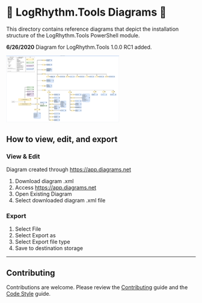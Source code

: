 <!-- markdownlint-disable MD026 -->
# :hammer: LogRhythm.Tools Diagrams :hammer: 

This directory contains reference diagrams that depict the installation structure of the LogRhythm.Tools PowerShell module.

**6/26/2020**
Diagram for LogRhythm.Tools 1.0.0 RC1 added.

<img src="https://raw.githubusercontent.com/LogRhythm-Tools/LogRhythm.Tools/Documentation/docs/diagrams/LR.Tools_1.0.0RC1.png" width="300" />

## How to view, edit, and export

### View & Edit
Diagram created through https://app.diagrams.net
1. Download diagram .xml
2. Access https://app.diagrams.net
3. Open Existing Diagram
4. Select downloaded diagram .xml file

### Export

1. Select File
2. Select Export as
3. Select Export file type
4. Save to destination storage


---------

## Contributing

Contributions are welcome. Please review the [Contributing](CONTRIBUTING.md) guide and the [Code Style](CODESTYLE.md) guide.

